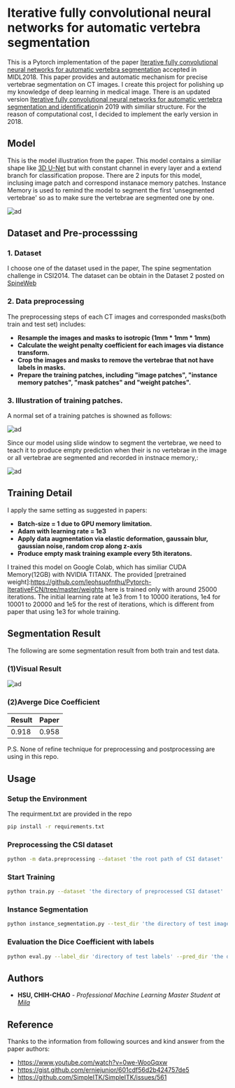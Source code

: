 # Iterative fully convolutional neural networks for automatic vertebra segmentation
This is a Pytorch implementation of the paper [Iterative fully convolutional neural networks for automatic vertebra segmentation](https://openreview.net/forum?id=S1NnlZnjG) accepted in MIDL2018. This paper provides and automatic mechanism for precise vertebrae segmentation on CT images. I create this project for polishing up my knowledge of deep learning in medical image. There is an updated version [Iterative fully convolutional neural networks for automatic vertebra segmentation and identification](https://arxiv.org/abs/1804.04383)in 2019 with similiar structure. For the reason of computational cost, I decided to implement the early version in 2018.

## Model
This is the model illustration from the paper. This model contains a similiar shape like [3D U-Net](https://arxiv.org/abs/1606.06650) but with constant channel in every layer and a extend branch for classification propose. There are 2 inputs for this model, inclusing image patch and correspond instanace memory patches. Instance Memory is used to remind the model to segment the first 'unsegmented vertebrae' so as to make sure the vertebrae are segmented one by one.

![ad](https://github.com/leohsuofnthu/Pytorch-IterativeFCN/blob/master/imgs/model.png)

## Dataset and Pre-processsing

### 1. Dataset
I choose one of the dataset used in the paper, The spine segmentation challenge in CSI2014. The dataset can be obtain in the Dataset 2 posted on [SpineWeb](http://spineweb.digitalimaginggroup.ca/spineweb/index.php?n=Main.Datasets#Dataset_2.3A_Spine_and_Vertebrae_Segmentation)

### 2. Data preprocessing
The preprocessing steps of each CT images and corresponded masks(both train and test set) includes:
* **Resample the images and masks to isotropic (1mm * 1mm * 1mm)**
* **Calculate the weight penalty coefficient for each images via distance transform.**
* **Crop the images and masks to remove the vertebrae that not have labels in masks.**
* **Prepare the training patches, including "image patches", "instance memory patches", "mask patches" and "weight patches".**

### 3. Illustration of training patches.
A normal set of a training patches is showned as follows:

![ad](https://github.com/leohsuofnthu/Pytorch-IterativeFCN/blob/master/imgs/example_normal.png)

Since our model using slide window to segment the vertebrae, we need to teach it to produce empty prediction when their is no vertebrae in the image or all vertebrae are segmented and recorded in instnace memory,:

![ad](https://github.com/leohsuofnthu/Pytorch-IterativeFCN/blob/master/imgs/example_empty.png)

## Training Detail
I apply the same setting as suggested in papers:
* **Batch-size = 1 due to GPU memory limitation.**
* **Adam with learning rate = 1e3**
* **Apply data augmentation via elastic deformation, gaussain blur, gaussian noise, random crop along z-axis**
* **Produce empty mask training example every 5th iteratons.**

I trained this model on Google Colab, which has similiar CUDA Memory(12GB) with NVIDIA TITANX. The provided [pretrained weight]:https://github.com/leohsuofnthu/Pytorch-IterativeFCN/tree/master/weights here is trained only with around 25000 iterations. The initial learning rate at 1e3 from 1 to 10000 iterations, 1e4 for 10001 to 20000 and 1e5 for the rest of iterations, which is different from paper that using 1e3 for whole training.

## Segmentation Result
The following are some segmentation result from both train and test data.

### (1)Visual Result
![ad](https://github.com/leohsuofnthu/Pytorch-IterativeFCN/blob/master/imgs/result.png)

### (2)Averge Dice Coefficient 
| Result        | Paper         |
| ------------- | ------------- |
| 0.918         | 0.958         |

P.S. None of refine technique for preprocessing and postprocessing are using in this repo.

## Usage
### Setup the Environment
The requirment.txt are provided in the repo
```bash
pip install -r requirements.txt
```

### Preprocessing the CSI dataset
```bash
python -m data.preprocessing --dataset 'the root path of CSI dataset'
```

### Start Training
```bash
python train.py --dataset 'the directory of preprocessed CSI dataset'
```

### Instance Segmentation 
```bash
python instance_segmentation.py --test_dir 'the directory of test images' --weights 'pretrained weights'
```

### Evaluation the Dice Coefficient with labels
```bash
python eval.py --label_dir 'directory of test labels' --pred_dir 'the directory of prediction segmetnation'
```

## Authors

* **HSU, CHIH-CHAO** - *Professional Machine Learning Master Student at [Mila](https://mila.quebec/)* 

## Reference
Thanks to the information from following sources and kind answer from the paper authors:

* https://www.youtube.com/watch?v=0we-WooGqxw
* https://gist.github.com/erniejunior/601cdf56d2b424757de5
* https://github.com/SimpleITK/SimpleITK/issues/561
